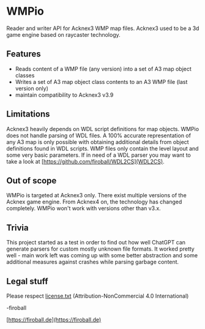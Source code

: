 # WMPio

Reader and writer API for Acknex3 WMP map files.
Acknex3 used to be a 3d game engine based on raycaster technology.

## Features

- Reads content of a WMP file (any version) into a set of A3 map object classes
- Writes a set of A3 map object class contents to an A3 WMP file (last version only)
- maintain compatibility to Acknex3 v3.9

## Limitations

Acknex3 heavily depends on WDL script definitions for map objects. WMPio does not handle parsing of WDL files.
A 100% accurate representation of any A3 map is only possible with obtaining additional details from object definitions found in WDL scripts.
WMP files only contain the level layout and some very basic parameters.
If in need of a WDL parser you may want to take a look at [https://github.com/firoball/WDL2CS](WDL2CS).

## Out of scope

WMPio is targeted at Acknex3 only.
There exist multiple versions of the Acknex game engine. From Acknex4 on, the technology has changed completely. WMPio won't work with versions other than v3.x.

## Trivia

This project started as a test in order to find out how well ChatGPT can generate parsers for custom mostly unknown file formats.
It worked pretty well - main work left was coming up with some better abstraction and some additional measures against crashes while parsing garbage content.

## Legal stuff

Please respect [license.txt](license.txt) (Attribution-NonCommercial 4.0 International)

-firoball

[https://firoball.de](https://firoball.de)

